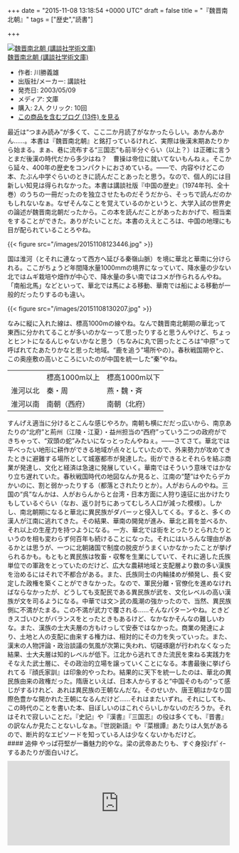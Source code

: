 
+++
date = "2015-11-08 13:18:54 +0000 UTC"
draft = false
title = "『魏晋南北朝』"
tags = ["歴史","読書"]

+++
<div class="hatena-asin-detail"><a href="http://www.amazon.co.jp/exec/obidos/ASIN/4061595954/bestylesnet-22/"><img src="https://images-fe.ssl-images-amazon.com/images/I/51HDA2ZKWDL._SL160_.jpg" class="hatena-asin-detail-image" alt="魏晋南北朝 (講談社学術文庫)" title="魏晋南北朝 (講談社学術文庫)"/></a><div class="hatena-asin-detail-info"><a href="http://www.amazon.co.jp/exec/obidos/ASIN/4061595954/bestylesnet-22/">魏晋南北朝 (講談社学術文庫)</a><ul><li><span class="hatena-asin-detail-label">作者:</span> 川勝義雄</li><li><span class="hatena-asin-detail-label">出版社/メーカー:</span> 講談社</li><li><span class="hatena-asin-detail-label">発売日:</span> 2003/05/09</li><li><span class="hatena-asin-detail-label">メディア:</span> 文庫</li><li><span class="hatena-asin-detail-label">購入</span>: 2人 <span class="hatena-asin-detail-label">クリック</span>: 10回</li><li><a href="http://d.hatena.ne.jp/asin/4061595954/bestylesnet-22" target="_blank">この商品を含むブログ (13件) を見る</a></li></ul></div><div class="hatena-asin-detail-foot"></div></div>最近は“つまみ読み”が多くて、ここ二か月読了がなかったらしい。あかんあかん……。本書は『魏晋南北朝』と銘打っているけれど、実際は後漢末期あたりから始まる。まぁ、巷に流布する“三国志”も前半分ぐらい（以上？）は正確に言うとまだ後漢の時代だから多少はね？　曹操は帝位に就いてないもんねぇ。そこから延々、400年の歴史をコンパクトにおさめている。――で、内容やけどこの本、たぶん中学ぐらいのときに読んだことあったと思う。なので、個人的には目新しい知見は得られなかった。本書は講談社版『中国の歴史』（1974年刊、全十巻）のうちの一冊だったのを独立させたものだそうだから、そっちで読んだのかもしれないなぁ。なぜそんなことを覚えているのかというと、大学入試の世界史の論述が魏晋南北朝だったから。この本を読んだことがあったおかげで、相当楽をすることができた。ありがたいことだ。本書のええところは、中国の地理にも目が配られていることろやね。

{{< figure src="/images/20151108123446.jpg"  >}}

国は淮河（とそれに連なって西方へ延びる秦嶺山脈）を境に華北と華南に分けられる。ここがちょうど年間降水量1000mmの境界になっていて、降水量の少ない北ではムギ栽培や畑作が中心で、降水量の多い南ではコメが作られるんやね。「南船北馬」などといって、華北では馬による移動、華南では船による移動が一般的だったりするのも違い。

{{< figure src="/images/20151108130207.jpg"  >}}

なみに縦に入れた線は、標高1000mの線やね。なんで魏晋南北朝期の華北って東西に分かれてることが多いのかなーって思ったりすると思うんやけど、ちょっとヒントになるんじゃないかなと思う（ちなみに丸で囲ったところは“中原”って呼ばれてたあたりかなと思った地域。“鹿を追う”場所やの）。春秋戦国期やと、この奥座敷の高いところにいたのが中国を統一した“秦”やね。

<table>
    <tbody><tr>
    <td> </td>
    <td>標高1000m以上</td>
    <td>標高1000m以下</td>
    </tr>
    <tr>
    <td>淮河以北</td>
    <td>秦・周</td>
    <td>燕・魏・斉</td>
    </tr>
    <tr>
    <td>淮河以南</td>
    <td>南朝（西府）</td>
    <td>南朝（北府）</td>
    </tr>
</tbody></table>すんげえ適当に分けるとこんな感じやろか。南朝も横にだだっ広いから、南京あたりの“北府”と荊州（江陵・江夏）・益州担当の“西府”っていう二つの政府ができちゃって、“双頭の蛇”みたいになっとったんやねぇ。――さてさて。華北では平べったい地形に耕作ができる地域が点々としていたので、外来勢力が攻めてきたときに避難する場所として城塞都市が発達した。街ができるとそれらを結ぶ商業が発達し、文化と経済は急速に発展していく。華南ではそういう意味ではかなり立ち遅れていた。春秋戦国時代の地図なんか見ると、江南の“楚”はやたらデカかいのに、割と弱かったりする（都落とされたりとか）。人がおらんのやね。三国の“呉”なんかは、人がおらんからと台湾・日本方面に人狩り遠征に出かけたりもしているぐらい（なお、返り討ちにあってむしろ人口が減った模様）。しかし、南北朝期になると華北に異民族がダバーッと侵入してくる。すると、多くの漢人が江南に逃れてきた。その結果、華南の開発が進み、華北と肩を並べるか、それ以上の生産力を持つようになる。一方、華北では街をとったりとられたりというのを相も変わらず何百年も続けることになった。それにはいろんな理由があるかとは思うが、一つに北朝諸国で制度の脱皮がうまくいかなかったことが挙げられるかも。もともと異民族は牧畜・収奪を生業にしていて、それに適した氏族単位での軍政をとっていたのだけど、広大な農耕地域と支配層より数の多い漢族を治めるにはそれで不都合がある。また、氏族同士の内輪揉めが頻発し、長く安定した政権を築くことができなかった。なので、軍民分離・官僚化を進めなければならなかったが、どうしても支配民である異民族が武を、文化レベルの高い漢族が文を司るようになる。中華では文＞武の風潮の強かったので、当然、異民族側に不満がたまる。この不満が武力で覆される……そんなパターンやね。ときどきスゴいひとがバランスをとったときもあるけど、なかなかそんなの難しいわな。また、漢族の士大夫層の方もけっして安泰ではなかった。商業の発達により、土地と人の支配に由来する権力は、相対的にその力を失っていった。また、漢末の人物評論・政治談議の気風が次第に失われ、切磋琢磨が行われなくなった結果、士大夫層は知的レベルが低下。江北から逃れてきた流民を束ねる実践力をそなえた武士層に、その政治的立場を譲っていくことになる。本書最後に挙げられてる『顔氏家訓』は印象的やったわ。結果的に天下を統一したのは、華北の異民族由来の政権だった。隋唐といえば、日本人からすると“中国そのもの”って感じがするけれど、あれは異民族の王朝なんだな。そのせいか、唐王朝はかなり国際色豊かな開かれた王朝になるんだけど……それはまたいずれ。それにしても、この時代のことを書いた本、目ぼしいのはこれぐらいしかないのだろうか。それはそれで寂しいことだ。『史記』や『漢書』『三国志』の役は多くても、『晋書』の訳なんか見たことないしなぁ。『世説新語』や『菜根譚』あたりは人気があるので、断片的なエピソードを知っている人は少なくないかもだけど。

<div class="section">
    #### 追伸
    やっぱ苻堅が一番魅力的やな。梁の武帝あたりも、すぐ身投げﾎﾟｲｰするあたりが面白いけど。<iframe src="https://hatenablog-parts.com/embed?url=https%3A%2F%2Fblog.daruyanagi.jp%2Fentry%2F2015%2F03%2F30%2F231106" title="『五胡十六国―中国史上の民族大移動』 - だるろぐ" class="embed-card embed-blogcard" scrolling="no" frameborder="0" style="display: block; width: 100%; height: 190px; max-width: 500px; margin: 10px 0px;"></iframe>

</div>

